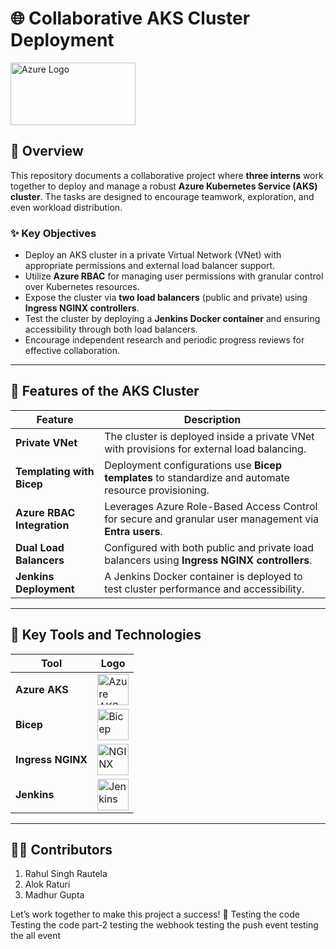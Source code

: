 # 🌐 **Collaborative AKS Cluster Deployment**  

<img src="https://cdn.jsdelivr.net/gh/devicons/devicon/icons/azure/azure-original.svg" alt="Azure Logo" width="200" height="100">  

## 📖 **Overview**  
This repository documents a collaborative project where **three interns** work together to deploy and manage a robust **Azure Kubernetes Service (AKS) cluster**. The tasks are designed to encourage teamwork, exploration, and even workload distribution.  

### ✨ **Key Objectives**  
- Deploy an AKS cluster in a private Virtual Network (VNet) with appropriate permissions and external load balancer support.  
- Utilize **Azure RBAC** for managing user permissions with granular control over Kubernetes resources.  
- Expose the cluster via **two load balancers** (public and private) using **Ingress NGINX controllers**.  
- Test the cluster by deploying a **Jenkins Docker container** and ensuring accessibility through both load balancers.  
- Encourage independent research and periodic progress reviews for effective collaboration.  

---

## 🔧 **Features of the AKS Cluster**  

| **Feature**                                     | **Description**                                                                                       |
|-------------------------------------------------|-------------------------------------------------------------------------------------------------------|
| **Private VNet**                                | The cluster is deployed inside a private VNet with provisions for external load balancing.            |
| **Templating with Bicep**                       | Deployment configurations use **Bicep templates** to standardize and automate resource provisioning.  |
| **Azure RBAC Integration**                      | Leverages Azure Role-Based Access Control for secure and granular user management via **Entra users**.|
| **Dual Load Balancers**                         | Configured with both public and private load balancers using **Ingress NGINX controllers**.           |
| **Jenkins Deployment**                          | A Jenkins Docker container is deployed to test cluster performance and accessibility.                 |


---


## 🌟 **Key Tools and Technologies**  

| **Tool**        | **Logo**                                                                                             |
|------------------|-----------------------------------------------------------------------------------------------------|
| **Azure AKS**    | <img alt="Azure AKS" width="50px" src="https://cdn.jsdelivr.net/gh/devicons/devicon/icons/azure/azure-original.svg" />  |
| **Bicep**        | <img alt="Bicep" width="50px" src="https://i0.wp.com/gregorsuttie.com/wp-content/uploads/2023/07/biceplogo-removebg-preview.png?ssl=1" />               |
| **Ingress NGINX**| <img alt="NGINX" width="50px" src="https://cdn.jsdelivr.net/gh/devicons/devicon/icons/nginx/nginx-original.svg" />       |
| **Jenkins**      | <img alt="Jenkins" width="50px" src="https://cdn.jsdelivr.net/gh/devicons/devicon/icons/jenkins/jenkins-original.svg" />  |

---

## 👨‍💻 **Contributors**  
1. Rahul Singh Rautela  
2. Alok Raturi
3. Madhur Gupta  

Let’s work together to make this project a success! 🚀
Testing the code
Testing the code part-2
testing the webhook
testing the push event
testing the all event